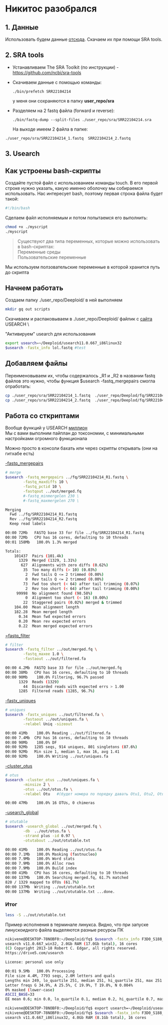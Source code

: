 # Никитос разобрался

## 1. Данные
<p>

Использовать будем данные [отсюда](https://trace.ncbi.nlm.nih.gov/Traces/?view=run_browser&acc=SRR22104214&display=metadata). Скачаем их при помощи SRA tools.</p>

## 2. SRA tools

- Устанавливаем The SRA Toolkit (по инструкции) - https://github.com/ncbi/sra-tools
- Скачиваем данные с помощью команды:

    ```
    ./bin/prefetch SRR22104214
    ```
    у меня они сохраняются в папку **user_repo/sra**
- Разделяем на 2 fastq файла (forward и reverse):

    ```
    ./bin/fastq-dump --split-files ./user_repo/sra/SRR22104214.sra
    ```
    На выходе имеем 2 файла в папке: 
```
./user_repo/sra/SRR22104214_1.fastq  SRR22104214_2.fastq
```

## 3. Usearch

## Как устроены bash-скрипты

Создайте пустой файл с использованием команды touch. В его первой строке нужно указать, какую именно оболочку мы собираемся использовать. Нас интересует bash, поэтому первая строка файла будет такой:

```bash
#!/bin/bash
```

Сделаем файл исполняемым и потом попытаемся его выполнить:

```bash
chmod +x ./myscript
./myscript
```

>Существуют два типа переменных, которые можно использовать в bash-скриптах:\
Переменные среды\
Пользовательские переменные

Мы используем ползовательские переменные в которой хранится путь до скрипта

## Начнем работать
Создаем папку
./user_repo/Deeploid/
в ней выполняем

```bash
mkdir gq out scripts
```

Скачиваем и распаковываем в ./user_repo/Deeploid/ файлик с [сайта](https://drive5.com/usearch/download.html) USEARCH \

"Активируем" usearch для использования

```bash
export usearch=~/Deeploid/usearch11.0.667_i86linux32
$usearch -fastx_info lol.fastq #test
```

## Добавляем файлы
Переименовываем их, чтобы содержалось _R1 и _R2 в названии fastq файлов это нужно, чтобы функция $usearch -fastq_mergepairs смогла отработать:

```bash
cp ./user_repo/sra/SRR22104214_1.fastq  ./user_repo/Deeplod/fq/SRR22104214_R1.fastq
cp ./user_repo/sra/SRR22104214_2.fastq  ./user_repo/Deeplod/fq/SRR22104214_R2.fastq 
```

## Работа со сткриптами

Вообще функций у USEARCH [миллион](https://drive5.com/usearch/manual10/cmds_by_category.html) \
Мы с вами выполним пайплан до токсономии, с минимальными настройками огромного функционала

Можно просто в консоли бахать или через скрипты открывать (они на гитхабе есть)

[-fastq_mergepairs](https://drive5.com/usearch/manual10/cmd_fastq_mergepairs.html)

```bash
# merge
$usearch -fastq_mergepairs ../fq/SRR22104214_R1.fastq \
        -fastq_maxdiffs 10 \
        -fastq_pctid 10 \
        -fastqout ../out/merged.fq 
        #-fastq_minmergelen 230 \
        #-fastq_maxmergelen 270 \

Merging
  Fwd ../fq/SRR22104214_R1.fastq
  Rev ../fq/SRR22104214_R2.fastq
  Keep read labels

00:00 72Mb   FASTQ base 33 for file ../fq/SRR22104214_R1.fastq
00:00 72Mb   CPU has 16 cores, defaulting to 10 threads
00:01 158Mb   100.0% 1.3% merged

Totals:
    101437  Pairs (101.4k)
      1329  Merged (1329, 1.31%)
       627  Alignments with zero diffs (0.62%)
        35  Too many diffs (> 10) (0.03%)
         2  Fwd tails Q <= 2 trimmed (0.00%)
         0  Rev tails Q <= 2 trimmed (0.00%)
        73  Fwd too short (< 64) after tail trimming (0.07%)
         2  Rev too short (< 64) after tail trimming (0.00%)
     99998  No alignment found (98.58%)
         0  Alignment too short (< 16) (0.00%)
        22  Staggered pairs (0.02%) merged & trimmed
    104.00  Mean alignment length
    182.28  Mean merged length
      0.34  Mean fwd expected errors
      0.20  Mean rev expected errors
      0.22  Mean merged expected errors
```

[=fastq_filter](https://drive5.com/usearch/manual10/cmd_fastq_filter.html)

```bash
# filter
$usearch -fastq_filter ../out/merged.fq \
        -fastq_maxee 1.0 \
        -fastaout ../out/filtered.fa

00:00 4.2Mb  FASTQ base 33 for file ../out/merged.fq
00:00 38Mb   CPU has 16 cores, defaulting to 10 threads
00:00 90Mb    100.0% Filtering, 96.7% passed
      1329  Reads (1329)                    
        44  Discarded reads with expected errs > 1.00
      1285  Filtered reads (1285, 96.7%)
```

[-fastx_uniques](https://drive5.com/usearch/manual10/cmd_fastx_uniques.html)

```bash
# uniques
$usearch -fastx_uniques ../out/filtered.fa \
	    -fastaout ../out/uniques.fa \
	    -relabel Uniq -sizeout

00:00 41Mb    100.0% Reading ../out/filtered.fa
00:00 7.4Mb  CPU has 16 cores, defaulting to 10 threads
00:00 90Mb    100.0% DF
00:00 92Mb   1285 seqs, 914 uniques, 801 singletons (87.6%)
00:00 92Mb   Min size 1, median 1, max 16, avg 1.41
00:00 92Mb    100.0% Writing ../out/uniques.fa
```

[-cluster_otus](https://drive5.com/usearch/manual10/cmd_cluster_otus.html)

```bash
# otus
$usearch -cluster_otus ../out/uniques.fa \
        -minsize 2 \
        -otus ../out/otus.fa \
        -relabel Otu   #(будет номера по порядку давать Otu1, Otu2, Otu3)

00:00 47Mb    100.0% 16 OTUs, 0 chimeras
```

[-usearch_global](https://drive5.com/usearch/manual10/cmd_usearch_global.html)

```bash
# otutable
$usearch -usearch_global ../out/merged.fq \
        -db  ../out/otus.fa \
        -strand plus -id 0.97 \
        -otutabout ../out/otutable.txt

00:00 41Mb    100.0% Reading ../out/otus.fa
00:00 7.1Mb   100.0% Masking (fastnucleo)  
00:00 7.9Mb   100.0% Word stats          
00:00 7.9Mb   100.0% Alloc rows
00:00 7.9Mb   100.0% Build index
00:00 41Mb   CPU has 16 cores, defaulting to 10 threads
00:00 137Mb   100.0% Searching merged.fq, 61.7% matched
820 / 1329 mapped to OTUs (61.7%)                      
00:00 137Mb  Writing ../out/otutable.txt
00:00 137Mb  Writing ../out/otutable.txt ...done.
```

### Итог
```bash 
less -S ../out/otutable.txt
```
















Пример исполнения в терминале линукса. Видно, что при запуске линускоидного файла выделяются разные ресурсы ПК

```bash
nikivene@DESKTOP-78NOBF0:~/Deeploid/fq$ $usearch -fastx_info F3D0_S188_L001_R1_001.fastq
usearch v11.0.667_win32, 2.0Gb RAM (17.0Gb total), 16 cores
(C) Copyright 2013-18 Robert C. Edgar, all rights reserved.
https://drive5.com/usearch

License: personal use only

00:01 9.5Mb   100.0% Processing
File size 4.4M, 7793 seqs, 2.0M letters and quals
Lengths min 249, lo_quartile 251, median 251, hi_quartile 251, max 251
Letter freqs G 34.9%, A 25.5%, C 19.9%, T 19.8%, N 0.004%
0% masked (lower-case)
ASCII_BASE=33
EE mean 0.6; min 0.0, lo_quartile 0.1, median 0.2, hi_quartile 0.7, max 17.2
```

```bash
nikivene@DESKTOP-78NOBF0:~/Deeploid/fq$ export usearch=~/Deeploid/usearch11.0.667_i86linux32
nikivene@DESKTOP-78NOBF0:~/Deeploid/fq$ $usearch -fastx_info F3D0_S188_L001_R1_001.fastq
usearch v11.0.667_i86linux32, 4.0Gb RAM (8.1Gb total), 16 cores
```
